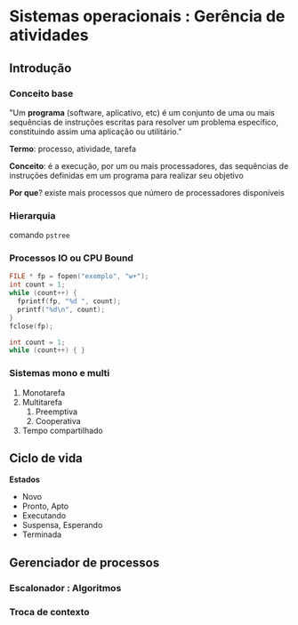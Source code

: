 # Sistemas operacionais : Gerência de atividades



## Introdução



### Conceito base
"Um __programa__ (software, aplicativo, etc) é um conjunto de uma ou mais sequências de instruções escritas para resolver um problema específico, constituindo assim uma aplicação ou utilitário."

**Termo**: processo, atividade, tarefa

**Conceito**: é a execução, por um ou mais processadores, das sequências de instruções definidas em um programa para realizar seu objetivo

**Por que**? existe mais processos que número de processadores disponíveis



### Hierarquia


comando ```pstree```




### Processos IO ou CPU Bound


```c
FILE * fp = fopen("exemplo", "w+");
int count = 1;
while (count++) {
  fprintf(fp, "%d ", count);
  printf("%d\n", count);
}
fclose(fp);
```

```c
int count = 1;
while (count++) { }
```


### Sistemas mono e multi

1. Monotarefa
1. Multitarefa
   1. Preemptiva
   2. Cooperativa
1. Tempo compartilhado



## Ciclo de vida

**Estados**

- Novo
- Pronto, Apto
- Executando
- Suspensa, Esperando
- Terminada



## Gerenciador de processos


### Escalonador : Algoritmos

### Troca de contexto
